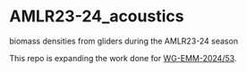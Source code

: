 # AMLR23-24_acoustics
biomass densities from gliders during the AMLR23-24 season

This repo is expanding the work done for [WG-EMM-2024/53](EMM2024_53.pdf). 
